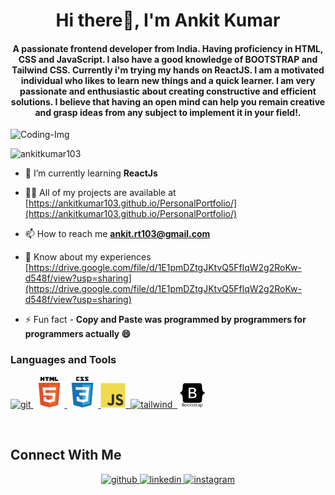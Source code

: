 <h1 align="center">Hi there👋, I'm Ankit Kumar</h1>
<h4 align="center">A passionate frontend developer from India. Having proficiency in HTML, CSS and JavaScript. I also have a good knowledge of BOOTSTRAP and Tailwind CSS. Currently i'm trying my hands on ReactJS. I am a motivated individual who likes to learn new things and a quick learner. I am very passionate and enthusiastic about creating constructive and efficient solutions. I believe that having an open mind can help you remain creative and grasp ideas from any subject to implement it in your field!.</h4>

<img align="right" alt="Coding-Img" width="520" src="https://camo.githubusercontent.com/97d0c0c4209208d8ec9573c7e213e05872a9f59b703868647b559b77af601cc6/68747470733a2f2f692e70696e696d672e636f6d2f6f726967696e616c732f65382f66342f35332f65386634353334363961336563393765636433353464663436356437333931332e676966">

</br>

<p align="left"> <img src="https://komarev.com/ghpvc/?username=ankitkumar103&label=Profile%20views&color=0e75b6&style=flat" alt="ankitkumar103" /> </p>

- 🌱 I’m currently learning **ReactJs**

- 👨‍💻 All of my projects are available at [https://ankitkumar103.github.io/PersonalPortfolio/](https://ankitkumar103.github.io/PersonalPortfolio/)

- 📫 How to reach me **ankit.rt103@gmail.com**

- 📄 Know about my experiences [https://drive.google.com/file/d/1E1pmDZtgJKtvQ5FflqW2g2RoKw-d548f/view?usp=sharing](https://drive.google.com/file/d/1E1pmDZtgJKtvQ5FflqW2g2RoKw-d548f/view?usp=sharing)

- ⚡ Fun fact - **Copy and Paste was programmed by programmers for programmers actually 😄**

<h3 align="left">Languages and Tools</h3>
<p align="left">
  <a href="https://git-scm.com/" target="_blank" rel="noreferrer"> <img src="https://www.vectorlogo.zone/logos/git-scm/git-scm-icon.svg" alt="git" width="40" height="40"/> </a>
    <a href="https://www.w3.org/html/" target="_blank" rel="noreferrer"> <img src="https://raw.githubusercontent.com/devicons/devicon/master/icons/html5/html5-original-wordmark.svg" alt="html5" width="50" height="50"/> </a>
    <a href="https://www.w3schools.com/css/" target="_blank" rel="noreferrer"> <img src="https://raw.githubusercontent.com/devicons/devicon/master/icons/css3/css3-original-wordmark.svg" alt="css3" width="50" height="50"/> </a>
    <a href="https://developer.mozilla.org/en-US/docs/Web/JavaScript" target="_blank" rel="noreferrer"><img src="https://raw.githubusercontent.com/devicons/devicon/master/icons/javascript/javascript-original.svg" alt="javascript" width="40" height="40"/> </a>
  <a href="https://tailwindcss.com/" target="_blank" rel="noreferrer"> &nbsp;<img src="https://www.vectorlogo.zone/logos/tailwindcss/tailwindcss-icon.svg" alt="tailwind" width="45" height="45"/> &nbsp;</a>
  <a href="https://getbootstrap.com" target="_blank" rel="noreferrer"> <img src="https://raw.githubusercontent.com/devicons/devicon/master/icons/bootstrap/bootstrap-plain-wordmark.svg" alt="bootstrap" width="40" height="40"/> </a>
</p>

</br>

## Connect With Me
<div align="center">
<a href="https://github.com/Ankitkumar103" target="_blank">
<img src=https://img.shields.io/badge/github-%2324292e.svg?&style=for-the-badge&logo=github&logoColor=white alt=github style="margin-bottom: 5px;" />
</a>
<a href="https://www.linkedin.com/in/ankit-kumar-rajput" target="_blank">
<img src=https://img.shields.io/badge/linkedin-%231E77B5.svg?&style=for-the-badge&logo=linkedin&logoColor=white alt=linkedin style="margin-bottom: 5px;" />
</a>
<a href="https://instagram.com/vicky_rajput_10?igshid=ZDdkNTZiNTM=" target="_blank">
<img src=https://img.shields.io/badge/instagram-%23000000.svg?&style=for-the-badge&logo=instagram&logoColor=white alt=instagram style="margin-bottom: 5px;" />
</a>  
</div>
